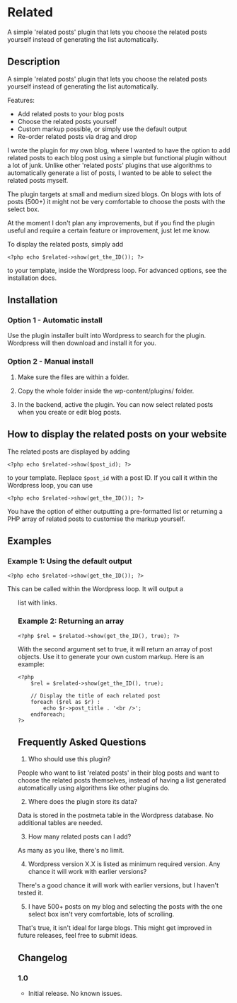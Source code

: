 Related
=======

A simple 'related posts' plugin that lets you choose the related posts yourself instead of generating the list automatically.

Description
-----------

A simple 'related posts' plugin that lets you choose the related posts yourself instead of generating the list automatically.

Features:

*   Add related posts to your blog posts
*   Choose the related posts yourself
*   Custom markup possible, or simply use the default output
*   Re-order related posts via drag and drop

I wrote the plugin for my own blog, where I wanted to have the option to add related posts to each blog post using a simple 
but functional plugin without a lot of junk. Unlike other 'related posts' plugins that use algorithms to automatically 
generate a list of posts, I wanted to be able to select the related posts myself.

The plugin targets at small and medium sized blogs. On blogs with lots of posts (500+) it might not be very comfortable to 
choose the posts with the select box.

At the moment I don't plan any improvements, but if you find the plugin useful and require a certain feature or 
improvement, just let me know.

To display the related posts, simply add

    <?php echo $related->show(get_the_ID()); ?>

to your template, inside the Wordpress loop.
For advanced options, see the installation docs.

Installation
------------

### Option 1 - Automatic install

Use the plugin installer built into Wordpress to search for the plugin. Wordpress will then download and install it for you.

### Option 2 - Manual install

1. Make sure the files are within a folder.

2. Copy the whole folder inside the wp-content/plugins/ folder.

3. In the backend, active the plugin. You can now select related posts when you create or edit blog posts.

How to display the related posts on your website
------------------------------------------------

The related posts are displayed by adding

    <?php echo $related->show($post_id); ?>

to your template. Replace `` $post_id `` with a post ID. If you call it within the Wordpress loop, you can use

    <?php echo $related->show(get_the_ID()); ?>

You have the option of either outputting a pre-formatted list or returning a PHP array of related posts to customise the 
markup yourself.

Examples
--------

### Example 1: Using the default output

    <?php echo $related->show(get_the_ID()); ?>
	
This can be called within the Wordpress loop. It will output a <ul> list with links.

### Example 2: Returning an array

    <?php $rel = $related->show(get_the_ID(), true); ?>
	
With the second argument set to true, it will return an array of post objects. Use it to generate your own custom markup. 
Here is an example:

    <?php
        $rel = $related->show(get_the_ID(), true);
	
        // Display the title of each related post
        foreach ($rel as $r) :
            echo $r->post_title . '<br />';
        endforeach;
    ?>

Frequently Asked Questions
--------------------------

1. Who should use this plugin?

People who want to list 'related posts' in their blog posts and want to choose the related posts themselves, instead of 
having a list generated automatically using algorithms like other plugins do.

2. Where does the plugin store its data?

Data is stored in the postmeta table in the Wordpress database. No additional tables are needed.

3. How many related posts can I add?

As many as you like, there's no limit.

4. Wordpress version X.X is listed as minimum required version. Any chance it will work with earlier versions?

There's a good chance it will work with earlier versions, but I haven't tested it.

5. I have 500+ posts on my blog and selecting the posts with the one select box isn't very comfortable, lots of scrolling.

That's true, it isn't ideal for large blogs. This might get improved in future releases, feel free to submit ideas.


Changelog
---------

### 1.0

*   Initial release. No known issues.